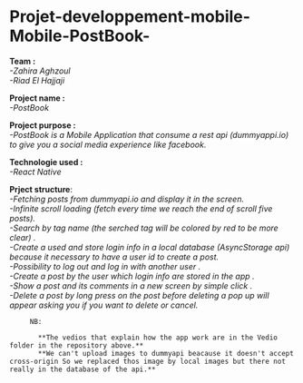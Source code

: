 
# Projet-developpement-mobile-Mobile-PostBook-
**Team :**</br>
_-Zahira Aghzoul_</br>
_-Riad El Hajjaji_

**Project name :**</br>
_-PostBook_
 
**Project purpose :**</br>
       _-PostBook is a Mobile Application that consume a rest api (dummyappi.io) to give you a social media  experience like facebook._


**Technologie used :**</br>
_-React Native_

**Prject structure**:
         </br> _-Fetching posts from dummyapi.io and display it in the screen._
          </br>_-Infinite scroll loading (fetch every time we reach the end of scroll five posts)._
         </br> _-Search by tag name (the serched tag will be colored by red to be more clear) ._
          </br>_-Create a used and store login info in a local database (AsyncStorage api) because it necessary to have a user id to create a post._
         </br> _-Possibility to log out and log in with another user ._
         </br> _-Create a post by the user which login info are stored in the app ._
         </br>_-Show a post and its comments in a new screen by simple click ._
         </br>_-Delete a post by long press on the post before deleting a pop up will appear asking you if you want to delete or cancel._

         NB:
         
           **The vedios that explain how the app work are in the Vedio folder in the repository above.**
           **We can't upload images to dummyapi beacause it doesn't accept cross-origin So we replaced thos image by local images but there not really in the database of the api.**

